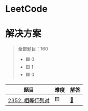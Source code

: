 # LeetCode
# 解决方案
> 全部题目：160
> - 🟩 0
> - 🟨 1
> - 🟥 0

|题目|难度|解答|
|---|---|---|
[2352. 相等行列对](https://github.com/xzqn-zcn/LeetCode/blob/master/Text_likou/src/com/xzqn/likou7/demo134.java)|🟨|[🦀](Javac/om.xzqn.likou7.demo134)|
